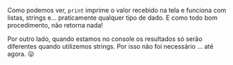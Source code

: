 Como podemos ver, `print` imprime o valor recebido na tela e funciona com listas, strings e... praticamente qualquer tipo de dado. E como todo bom procedimento, não retorna nada!

Por outro lado, quando estamos no console os resultados só serão diferentes quando utilizemos strings. Por isso não foi necessário ... até agora.  :stuck_out_tongue: